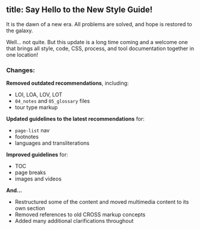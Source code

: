 title: Say Hello to the New Style Guide!
---
It is the dawn of a new era. All problems are solved, and hope is restored to the galaxy.

Well... not quite. But this update is a long time coming and a welcome one that brings all style, code, CSS, process, and tool documentation together in one location!

### Changes:

**Removed outdated recommendations**, including:
  * LOI, LOA, LOV, LOT
  * `04_notes` and `05_glossary` files
  * tour type markup

**Updated guidelines to the latest recommendations** for:
  * `page-list` nav
  * footnotes
  * languages and transliterations

**Improved guidelines** for:
  * TOC
  * page breaks
  * images and videos

**And...**

* Restructured some of the content and moved multimedia content to its own section
* Removed references to old CROSS markup concepts
* Added many additional clarifications throughout
